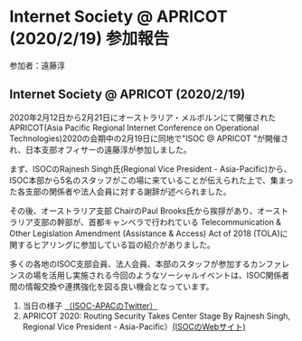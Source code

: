 # Internet Society @ APRICOT (2020/2/19) 参加報告
参加者：遠藤淳

## Internet Society @ APRICOT (2020/2/19)

2020年2月12日から2月21日にオーストラリア・メルボルンにて開催されたAPRICOT(Asia Pacific Regional Internet Conference on Operational Technologies)2020の会期中の2月19日に同地で"ISOC @ APRICOT "が開催され、日本支部オフィサーの遠藤淳が参加しました。

まず、ISOCのRajnesh Singh氏(Regional Vice President - Asia-Pacific)から、ISOC本部から5名のスタッフがこの場に来ていることが伝えられた上で、集まった各支部の関係者や法人会員に対する謝辞が述べられました。

その後、オーストラリア支部 ChairのPaul Brooks氏から挨拶があり、オーストラリア支部の幹部が、首都キャンベラで行われている Telecommunication & Other Legislation Amendment (Assistance & Access) Act of 2018 (TOLA)に関するヒアリングに参加している旨の紹介がありました。

多くの各地のISOC支部会員、法人会員、本部のスタッフが参加するカンファレンスの場を活用し実施される今回のようなソーシャルイベントは、ISOC関係者間の情報交換や連携強化を図る良い機会となっています。

1.  当日の様子 [（ISOC-APACのTwitter）](https://twitter.com/ISOCapac/status/1230037753309487104)
1.  APRICOT 2020: Routing Security Takes Center Stage By Rajnesh Singh, Regional Vice President - Asia-Pacific）[(ISOCのWebサイト)](https://www.internetsociety.org/blog/2020/02/apricot-2020-routing-security-takes-center-stage/)

